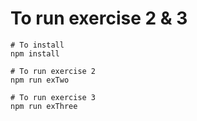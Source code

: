 # To run exercise 2 & 3

```
# To install
npm install

# To run exercise 2
npm run exTwo

# To run exercise 3
npm run exThree
```
